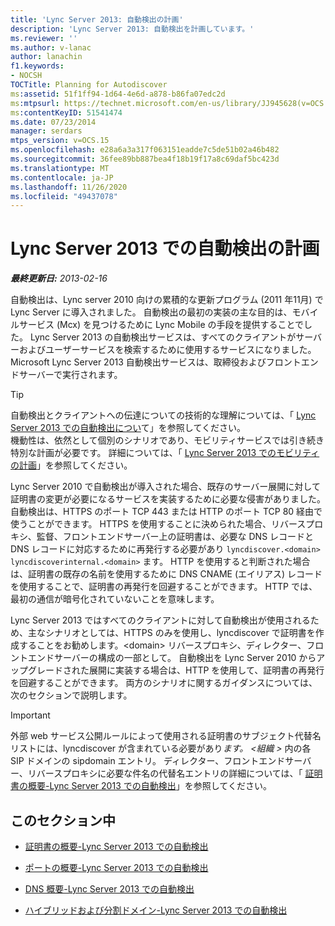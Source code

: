 ```yaml
---
title: 'Lync Server 2013: 自動検出の計画'
description: 'Lync Server 2013: 自動検出を計画しています。'
ms.reviewer: ''
ms.author: v-lanac
author: lanachin
f1.keywords:
- NOCSH
TOCTitle: Planning for Autodiscover
ms:assetid: 51f1ff94-1d64-4e6d-a878-b86fa07edc2d
ms:mtpsurl: https://technet.microsoft.com/en-us/library/JJ945628(v=OCS.15)
ms:contentKeyID: 51541474
ms.date: 07/23/2014
manager: serdars
mtps_version: v=OCS.15
ms.openlocfilehash: e28a6a3a317f063151eadde7c5de51b02a46b482
ms.sourcegitcommit: 36fee89bb887bea4f18b19f17a8c69daf5bc423d
ms.translationtype: MT
ms.contentlocale: ja-JP
ms.lasthandoff: 11/26/2020
ms.locfileid: "49437078"
---
```

# <a name="planning-for-autodiscover-in-lync-server-2013"></a>Lync Server 2013 での自動検出の計画

<div data-xmlns="http://www.w3.org/1999/xhtml">

<div class="topic" data-xmlns="http://www.w3.org/1999/xhtml" data-msxsl="urn:schemas-microsoft-com:xslt" data-cs="https://msdn.microsoft.com/">

<div data-asp="https://msdn2.microsoft.com/asp">



</div>

<div id="mainSection">

<div id="mainBody">

<span> </span>

_**最終更新日:** 2013-02-16_

自動検出は、Lync server 2010 向けの累積的な更新プログラム (2011 年11月) で Lync Server に導入されました。 自動検出の最初の実装の主な目的は、モバイルサービス (Mcx) を見つけるために Lync Mobile の手段を提供することでした。 Lync Server 2013 の自動検出サービスは、すべてのクライアントがサーバーおよびユーザーサービスを検索するために使用するサービスになりました。 Microsoft Lync Server 2013 自動検出サービスは、取締役およびフロントエンドサーバーで実行されます。

<div>


> [!TIP]  
> 自動検出とクライアントへの伝達についての技術的な理解については、「 <A href="lync-server-2013-understanding-autodiscover.md">Lync Server 2013 での自動検出につい</A>て」を参照してください。<BR>機動性は、依然として個別のシナリオであり、モビリティサービスでは引き続き特別な計画が必要です。 詳細については、「 <A href="lync-server-2013-planning-for-mobility.md">Lync Server 2013 でのモビリティの計画</A>」を参照してください。



</div>

Lync Server 2010 で自動検出が導入された場合、既存のサーバー展開に対して証明書の変更が必要になるサービスを実装するために必要な侵害がありました。 自動検出は、HTTPS のポート TCP 443 または HTTP のポート TCP 80 経由で使うことができます。 HTTPS を使用することに決められた場合、リバースプロキシ、監督、フロントエンドサーバー上の証明書は、必要な DNS レコードと DNS レコードに対応するために再発行する必要があり `lyncdiscover.<domain>` `lyncdiscoverinternal.<domain>` ます。 HTTP を使用すると判断された場合は、証明書の既存の名前を使用するために DNS CNAME (エイリアス) レコードを使用することで、証明書の再発行を回避することができます。 HTTP では、最初の通信が暗号化されていないことを意味します。

Lync Server 2013 ではすべてのクライアントに対して自動検出が使用されるため、主なシナリオとしては、HTTPS のみを使用し、lyncdiscover で証明書を作成することをお勧めします。\<domain\> リバースプロキシ、ディレクター、フロントエンドサーバーの構成の一部として。 自動検出を Lync Server 2010 からアップグレードされた展開に実装する場合は、HTTP を使用して、証明書の再発行を回避することができます。 両方のシナリオに関するガイダンスについては、次のセクションで説明します。

<div>


> [!IMPORTANT]  
> 外部 web サービス公開ルールによって使用される証明書のサブジェクト代替名リストには、lyncdiscover が含まれている必要があり<EM>ます。 &lt;組織 &gt; </EM>内の各 SIP ドメインの sipdomain エントリ。 ディレクター、フロントエンドサーバー、リバースプロキシに必要な件名の代替名エントリの詳細については、「 <A href="lync-server-2013-certificate-summary-autodiscover.md">証明書の概要-Lync Server 2013 での自動検出</A>」を参照してください。



</div>

<div>

## <a name="in-this-section"></a>このセクション中

  - [証明書の概要-Lync Server 2013 での自動検出](lync-server-2013-certificate-summary-autodiscover.md)

  - [ポートの概要-Lync Server 2013 での自動検出](lync-server-2013-port-summary-autodiscover.md)

  - [DNS 概要-Lync Server 2013 での自動検出](lync-server-2013-dns-summary-autodiscover.md)

  - [ハイブリッドおよび分割ドメイン-Lync Server 2013 での自動検出](lync-server-2013-hybrid-and-split-domain-autodiscover.md)

</div>

</div>

<span> </span>

</div>

</div>

</div>

